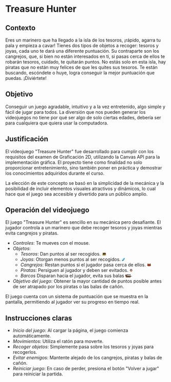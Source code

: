 # Treasure Hunter

## Contexto
Eres un marinero que ha llegado a la isla de los tesoros, ¡rápido, agarra tu pala y empieza a cavar! Tienes dos tipos de objetos a recoger: tesoros y joyas, cada uno te dará una diferente puntuación. Su contraparte son los cangrejos, que, si bien no están interesados en ti, si pasas cerca de ellos te robarán tesoros, cuidado, te quitarán puntos. No estás solo en esta isla, hay piratas que no están muy felices de que les quites sus tesoros. Te están buscando, escóndete o huye, logra conseguir la mejor puntuación que puedas. ¡Diviértete!

## Objetivo
Conseguir un juego agradable, intuitivo y a la vez entretenido, algo simple y fácil de jugar para todos. La diversión que nos pueden generar los videojuegos no tiene por qué ser algo de solo ciertas edades, debería ser para cualquiera que quiera usar la computadora.

## Justificación
El videojuego "Treasure Hunter" fue desarrollado para cumplir con los requisitos del examen de Graficación 2D, utilizando la Canvas API para la implementación gráfica. El proyecto tiene como finalidad no solo proporcionar entretenimiento, sino también poner en práctica y demostrar los conocimientos adquiridos durante el curso.

La elección de este concepto se basó en la simplicidad de la mecánica y la posibilidad de incluir elementos visuales atractivos y dinámicos, lo cual hace que el juego sea accesible y divertido para un público amplio.

## Operación del videojuego
El juego "Treasure Hunter" es sencillo en su mecánica pero desafiante. El jugador controla a un marinero que debe recoger tesoros y joyas mientras evita cangrejos y piratas.

- *Controles*: Te mueves con el mouse.
- *Objetos*:
  - *Tesoros*: Dan puntos al ser recogidos.
    <img src="img/tesoro.png" height="10px">
  - *Joyas*: Otorgan menos puntos al ser recogidos.
    <img src="img/joya.png" height="10px">
  - *Cangrejos*: Restan puntos si el jugador pasa cerca de ellos.
    <img src="img/cangrejo.png" height="10px">
  - *Piratas*: Persiguen al jugador y deben ser evitados.
    <img src="img/pirata.png" height="10px">
  - *Barcos* Disparan hacia el jugador, evita sus balas
    <img src="img/canon.png" height="10px">
- *Objetivo del juego*: Obtener la mayor cantidad de puntos posible antes de ser atrapado por los piratas o las balas de cañón.

El juego cuenta con un sistema de puntuación que se muestra en la pantalla, permitiendo al jugador ver su progreso en tiempo real.

## Instrucciones claras
- *Inicio del juego*: Al cargar la página, el juego comienza automáticamente.
- *Movimientos*: Utiliza el ratón para moverte.
- *Recoger objetos*: Simplemente pasa sobre los tesoros y joyas para recogerlos.
- *Evitar enemigos*: Mantente alejado de los cangrejos, piratas y balas de cañón.
- *Reiniciar juego*: En caso de perder, presiona el botón "Volver a jugar" para reiniciar la partida.

